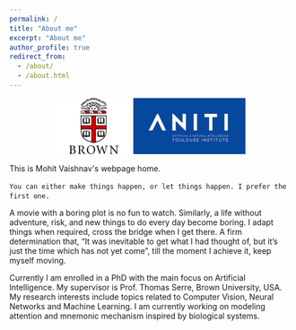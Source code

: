 ```yaml
---
permalink: /
title: "About me"
excerpt: "About me"
author_profile: true
redirect_from: 
  - /about/
  - /about.html
---
```


<p align="center">
  <img src="../images/Brown_logo.png" width="135" />
  <img src="../images/logo_ANITI_2.jpeg" width="200" /> 
</p>

This is Mohit Vaishnav's webpage home.

`You can either make things happen, or let things happen. I prefer the first one. 
`

A movie with a boring plot is no fun to watch. Similarly, a life without adventure, risk, and new things to do every day become boring. I adapt things when required, cross the bridge when I get there. A firm determination that, “It was inevitable to get what I had thought of, but it’s just the time which has not yet come”, till the moment I achieve it, keep myself moving.

Currently I am enrolled in a PhD with the main focus on Artificial Intelligence. My supervisor is Prof. Thomas Serre, Brown University, USA. My research interests include topics related to Computer Vision, Neural Networks and Machine Learning. I am currently working on modeling attention and mnemonic mechanism inspired by biological systems.

